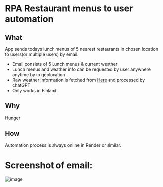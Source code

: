 # RPA Restaurant menus to user automation
## What
App sends todays lunch menus of 5 nearest restaurants in chosen location to users(or multiple users) by email.
- Email consists of 5 Lunch menus & current weather
- Lunch menus and weather info can be requested by user anywhere anytime by ip geolocation
- Raw weather information is fetched from [Here](https://www.iltalehti.fi/saa) and processed by chatGPT
- Only works in Finland
## Why
Hunger
## How
Automation process is always online in Render or similar.

# Screenshot of email:
![image](https://github.com/Skoivumaki/RPA-Restaurant-menus-to-user-automation/assets/123396118/51c0cccd-a89e-4588-aa36-39f75455ce02)
